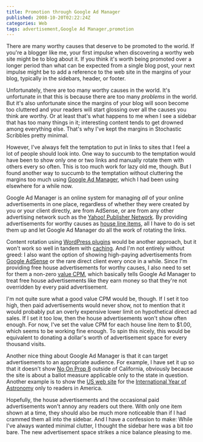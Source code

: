 ```yaml
---
title: Promotion through Google Ad Manager
published: 2008-10-20T02:22:24Z
categories: Web
tags: advertisement,Google Ad Manager,promotion
---
```


There are many worthy causes that deserve to be promoted to the world.  If you're a blogger like me, your first impulse when discovering a worthy web site might be to blog about it.  If you think it's worth being promoted over a longer period than what can be expected from a single blog post, your next impulse might be to add a reference to the web site in the margins of your blog, typically in the sidebars, header, or footer.

Unfortunately, there are too many worthy causes in the world.  It's unfortunate in that this is because there are too many <em>problems</em> in the world.  But it's also unfortunate since the margins of your blog will soon become too cluttered and your readers will start glossing over all the causes you think are worthy.  Or at least that's what happens to me when I see a sidebar that has too many things in it; interesting content tends to get drowned among everything else.  That's why I've kept the margins in Stochastic Scribbles pretty minimal.

<!--more-->

However, I've always felt the temptation to put in links to sites that I feel a lot of people should look into.  One way to succumb to the temptation would have been to show only one or two links and manually rotate them with others every so often.  This is too much work for lazy old me, though.  But I found another way to succumb to the temptation without cluttering the margins too much using <a href="http://www.google.com/admanager/">Google Ad Manager</a>, which I had been using elsewhere for a while now.

Google Ad Manager is an online system for managing <em>all</em> of your online advertisements in one place, regardless of whether they were created by you or your client directly, are from AdSense, or are from any other advertising network such as the <a href="http://publisher.yahoo.com/">Yahoo! Publisher Network</a>.  By providing advertisements for worthy causes as <a href="http://www.google.com/support/admanager/publisher/bin/answer.py?answer=79283">house line items</a>, all I have to do is set them up and let Google Ad Manager do all the work of rotating the links.

Content rotation using <a href="http://wordpress.org/extend/plugins/">WordPress plugins</a> would be another approach, but it won't work so well in tandem with <a href="http://ocaoimh.ie/wp-super-cache/">caching</a>.  And I'm not entirely without greed: I also want the option of showing high-paying advertisements from <a href="http://www.google.com/adsense/">Google AdSense</a> or the rare direct client every once in a while.  Since I'm providing free house advertisements for worthy causes, I also need to set for them a non-zero <a href="http://www.google.com/support/admanager/publisher/bin/answer.py?answer=79249">value CPM</a>, which basically tells Google Ad Manager to treat free house advertisements like they earn money so that they're not overridden by every paid advertisement.

I'm not quite sure what a good value CPM would be, though.  If I set it too high, then paid advertisements would never show, not to mention that it would probably put an overly expensive lower limit on hypothetical direct ad sales.  If I set it too low, then the house advertisements won't show often enough.  For now, I've set the value CPM for each house line item to $1.00, which seems to be working fine enough.  To spin this nicely, this would be equivalent to donating a dollar's worth of advertisement space for every thousand visits.

Another nice thing about Google Ad Manager is that it can target advertisements to an appropriate audience.  For example, I have set it up so that it doesn't show <a href="http://www.noonprop8.com/">No On Prop 8</a> outside of California, obviously because the site is about a ballot measure applicable only to the state in question.  Another example is to show the <a href="http://astronomy2009.us/">US web site</a> for the <a href="http://www.astronomy2009.org/">International Year of Astronomy</a> only to readers in America.

Hopefully, the house advertisements and the occasional paid advertisements won't annoy any readers out there.  With only one item shown at a time, they should also be much more noticeable than if I had crammed them all into the sidebar.  And I have a confession to make: While I've always wanted minimal clutter, I thought the sidebar here was a bit <em>too</em> bare.  The new advertisement space strikes a nice balance pleasing to me.

